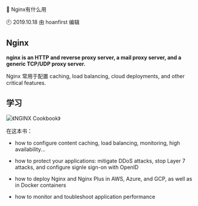 🐾 Nginx有什么用

🕘 2019.10.18 由 hoanfirst 编辑


## Nginx

**nginx is an HTTP and reverse proxy server, a mail proxy server, and a generic TCP/UDP proxy server.**

Nginx 常用于配置 caching, load balancing, cloud deployments, and other critical features.

## 学习

![《NGINX Cookbook》](https://www.nginx.com/resources/library/complete-nginx-cookbook/?utm_source=nginxorg&utm_medium=homepagebanner&utm_campaign=complete_cookbook&_ga=2.15365617.697914548.1583230998-956122364.1583230998#download)

在这本书：

- how to configure content caching, load balancing, monitoring, high availability...

- how to protect your applications: mitigate DDoS attacks, stop Layer 7 attacks, and configure signle sign-on with OpenID

- how to deploy Nginx and Nginx Plus in AWS, Azure, and GCP, as well as in Docker containers

- how to monitor and toubleshoot application performance




